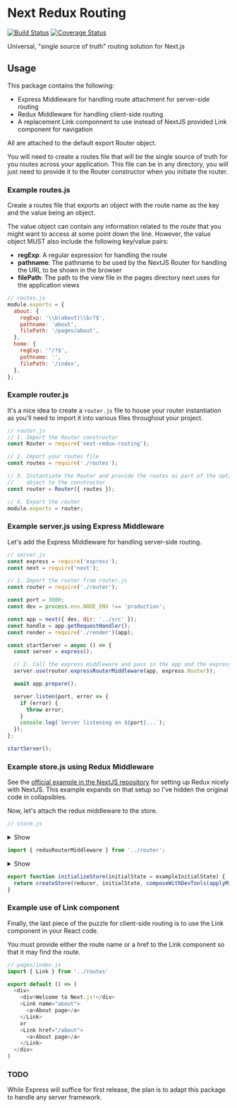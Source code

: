 # Next Redux Routing

[![Build Status](https://travis-ci.com/guillaume008/next-redux-routing.svg?branch=master)](https://travis-ci.com/guillaume008/next-redux-routing)
[![Coverage Status](https://coveralls.io/repos/github/guillaume008/next-redux-routing/badge.svg?branch=master)](https://coveralls.io/github/guillaume008/next-redux-routing?branch=master)

Universal, "single source of truth" routing solution for Next.js

## Usage

This package contains the following:

* Express Middleware for handling route attachment for server-side routing
* Redux Middleware for handling client-side routing
* A replacement Link componnent to use instead of NextJS provided Link component for navigation

All are attached to the default export Router object.

You will need to create a routes file that will be the single source of truth for you routes across your application.
This file can be in any directory, you will just need to provide it to the Router constructor when you initiate the
router.

### Example routes.js

Create a routes file that exports an object with the route name as the key and the value being an object.

The value object can contain any information related to the route that you might want to access at some
point down the line.  However, the value object MUST also include the following key/value pairs:

* **regExp**: A regular expression for handling the route
* **pathname**: The pathname to be used by the NextJS Router for handling the URL to be shown in the browser
* **filePath**: The path to the view file in the pages directory next uses for the application views

```javascript
// routes.js
module.exports = {
  about: {
    regExp: '\\b(about)\\b/?$',
    pathname: 'about',
    filePath: '/pages/about',
  },
  home: {
    regExp: '^/?$',
    pathname: '',
    filePath: '/index',
  },
};
```

### Example router.js

It's a nice idea to create a `router.js` file to house your router instantiation as you'll need to import it into
various files throughout your project.

```javascript
// router.js
// 1. Import the Router constructor
const Router = require('next-redux-routing');

// 2. Import your routes file
const routes = require('./routes');

// 3. Instantiate the Router and provide the routes as part of the options
//    object to the constructor
const router = Router({ routes });

// 4. Export the router
module.exports = router;
```

### Example server.js using Express Middleware

Let's add the Express Middleware for handling server-side routing.

```javascript
// server.js
const express = require('express');
const next = require('next');

// 1. Import the router from router.js
const router = require('./router');

const port = 3000;
const dev = process.env.NODE_ENV !== 'production';

const app = next({ dev, dir: '../src' });
const handle = app.getRequestHandler();
const render = require('./render')(app);

const startServer = async () => {
  const server = express();

  // 2. Call the express middleware and pass in the app and the express Router
  server.use(router.expressRouterMiddleware(app, express.Router));

  await app.prepare();

  server.listen(port, error => {
    if (error) {
      throw error;
    }
    console.log(`Server listening on ${port}...`);
  });
};

startServer();
```

### Example store.js using Redux Middleware

See the [official example in the NextJS repository](https://github.com/zeit/next.js/tree/canary/examples/with-redux) for setting
up Redux nicely with NextJS.  This example expands on that setup so I've hidden the original code in collapsibles.

Now, let's attach the redux middleware to the store.

```javascript
// store.js
```

<details><summary>Show</summary>

```javascript
import { createStore, applyMiddleware } from 'redux';
import { composeWithDevTools } from 'redux-devtools-extension';
import thunkMiddleware from 'redux-thunk';
```

</details>

```javascript
import { reduxRouterMiddleware } from '../router';
```

<details><summary>Show</summary>

```javascript
const exampleInitialState = {
  lastUpdate: 0,
  light: false,
  count: 0
}

export const actionTypes = {
  TICK: 'TICK',
  INCREMENT: 'INCREMENT',
  DECREMENT: 'DECREMENT',
  RESET: 'RESET'
}

// REDUCERS
export const reducer = (state = exampleInitialState, action) => {
  switch (action.type) {
    case actionTypes.TICK:
      return Object.assign({}, state, {
        lastUpdate: action.ts,
        light: !!action.light
      })
    case actionTypes.INCREMENT:
      return Object.assign({}, state, {
        count: state.count + 1
      })
    case actionTypes.DECREMENT:
      return Object.assign({}, state, {
        count: state.count - 1
      })
    case actionTypes.RESET:
      return Object.assign({}, state, {
        count: exampleInitialState.count
      })
    default: return state
  }
}

// ACTIONS
export const serverRenderClock = (isServer) => dispatch => {
  return dispatch({ type: actionTypes.TICK, light: !isServer, ts: Date.now() })
}

export const startClock = dispatch => {
  return setInterval(() => {
    // Dispatch `TICK` every 1 second
    dispatch({ type: actionTypes.TICK, light: true, ts: Date.now() })
  }, 1000)
}

export const incrementCount = () => dispatch => {
  return dispatch({ type: actionTypes.INCREMENT })
}

export const decrementCount = () => dispatch => {
  return dispatch({ type: actionTypes.DECREMENT })
}

export const resetCount = () => dispatch => {
  return dispatch({ type: actionTypes.RESET })
}
```

</details>

```javascript
export function initializeStore(initialState = exampleInitialState) {
  return createStore(reducer, initialState, composeWithDevTools(applyMiddleware(thunkMiddleware, reduxRouterMiddleware)));
}
```

### Example use of Link component

Finally, the last piece of the puzzle for client-side routing is to use the Link component in your React code.

You must provide either the route name or a href to the Link component so that it may find the route.

```javascript
// pages/index.js
import { Link } from '../routes'

export default () => (
  <div>
    <div>Welcome to Next.js!</div>
    <Link name="about">
      <a>About page</a>
    </Link>
    or
    <Link href="/about">
      <a>About page</a>
    </Link>
  </div>
)
```

### TODO

While Express will suffice for first release, the plan is to adapt this package to handle any server framework.
